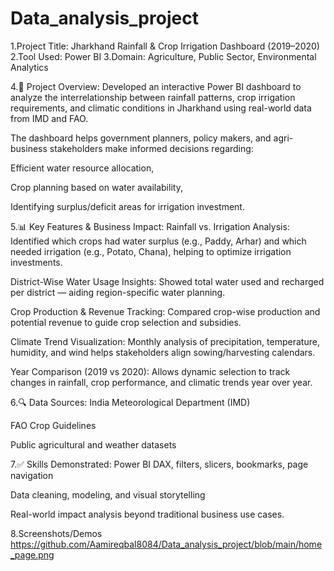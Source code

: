 # Data_analysis_project
1.Project Title: Jharkhand Rainfall & Crop Irrigation Dashboard (2019–2020)
2.Tool Used: Power BI
3.Domain: Agriculture, Public Sector, Environmental Analytics

4.🧩 Project Overview:
Developed an interactive Power BI dashboard to analyze the interrelationship between rainfall patterns, crop irrigation requirements, and climatic conditions in Jharkhand using real-world data from IMD and FAO.

The dashboard helps government planners, policy makers, and agri-business stakeholders make informed decisions regarding:

Efficient water resource allocation,

Crop planning based on water availability,

Identifying surplus/deficit areas for irrigation investment.

5.📊 Key Features & Business Impact:
Rainfall vs. Irrigation Analysis: Identified which crops had water surplus (e.g., Paddy, Arhar) and which needed irrigation (e.g., Potato, Chana), helping to optimize irrigation investments.

District-Wise Water Usage Insights: Showed total water used and recharged per district — aiding region-specific water planning.

Crop Production & Revenue Tracking: Compared crop-wise production and potential revenue to guide crop selection and subsidies.

Climate Trend Visualization: Monthly analysis of precipitation, temperature, humidity, and wind helps stakeholders align sowing/harvesting calendars.

Year Comparison (2019 vs 2020): Allows dynamic selection to track changes in rainfall, crop performance, and climatic trends year over year.

6.🔍 Data Sources:
India Meteorological Department (IMD)

FAO Crop Guidelines

Public agricultural and weather datasets

7.✅ Skills Demonstrated:
Power BI DAX, filters, slicers, bookmarks, page navigation

Data cleaning, modeling, and visual storytelling

Real-world impact analysis beyond traditional business use cases.

8.Screenshots/Demos
https://github.com/Aamireqbal8084/Data_analysis_project/blob/main/home_page.png
